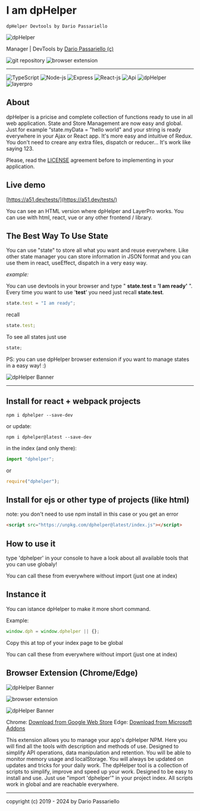 # I am dpHelper

```
dpHelper Devtools by Dario Passariello
```

![dpHelper](https://raw.githubusercontent.com/passariello/dphelper/HEAD/assets/logos/logo.svg)

Manager | DevTools by [Dario Passariello (c)](https://dario.passariello.ca)

![git repository](https://img.shields.io/badge/git%20repository-updated-green.svg)
![browser extension](https://img.shields.io/badge/browser%20extension-beta-orange.svg)

---

![TypeScript](https://img.shields.io/badge/TypeScript-006b98?logo=TypeScript&logoColor=white)
![Node-js](https://img.shields.io/badge/Node-js-006b98?logo=Node-js&logoColor=white)
![Express](https://img.shields.io/badge/Express-006b98?logo=Express&logoColor=white)
![React-js](https://img.shields.io/badge/React-js-006b98?logo=React-js&logoColor=white)
![Api](https://img.shields.io/badge/Api-006b98?logo=Api&logoColor=white)
![dpHelper](https://img.shields.io/badge/dpHelper-npm-green?logo=dpHelper&logoColor=white)
![layerpro](https://img.shields.io/badge/layerpro-npm-green?logo=layerpro&logoColor=white)

## About

dpHelper is a pricise and complete collection of functions ready to use in all web application. State and Store Management are now easy and global. Just for example “state.myData = ”hello world" and your string is ready everywhere in your Ajax or React app. It's more easy and intuitive of Redux.
You don't need to creare any extra files, dispatch or reducer… It's work like saying 123.

Please, read the [LICENSE](/LICENSE.md) agreement before to implementing in your application.

## Live demo

[https://a51.dev/tests/](https://a51.dev/tests/)

You can see an HTML version where dpHelper and LayerPro works.
You can use with html, react, vue or any other frontend / library.

## The Best Way To Use State

You can use "state" to store all what you want and reuse everywhere. Like other state manager you can store information in JSON format and you can use them in react, useEffect, dispatch in a very easy way.

_example:_

You can use devtools in your browser and type " **state.test = 'I am ready'** ".
Every time you want to use '**test**' you need just recall **state.test**.

```javascript
state.test = "I am ready";
```

recall

```javascript
state.test;
```

To see all states just use

```javascript
state;
```

PS: you can use dpHelper browser extension if you want to manage states in a easy way! :)

![dpHelper Banner](https://raw.githubusercontent.com/passariello/dphelper/HEAD/assets/images/screenshot2.png)

---

## Install for react + webpack projects

```
npm i dphelper --save-dev
```

or update:

```
npm i dphelper@latest --save-dev
```

in the index (and only there):

```javascript
import "dphelper";
```

or

```javascript
require("dphelper");
```

## Install for ejs or other type of projects (like html)

note: you don't need to use npm install in this case or you get an error

```html
<script src="https://unpkg.com/dphelper@latest/index.js"></script>
```

## How to use it

type 'dphelper' in your console to have a look about all available tools that you can use globaly!

You can call these from everywhere without import (just one at index)

## Instance it

You can istance dpHelper to make it more short command.

Example:

```javascript
window.dph = window.dphelper || {};
```

Copy this at top of your index page to be global

You can call these from everywhere without import (just one at index)

## Browser Extension (Chrome/Edge)

![dpHelper Banner](https://raw.githubusercontent.com/passariello/dphelper/HEAD/assets/images/banner.png)

![browser extension](https://img.shields.io/badge/browser%20extension-beta-orange.svg)

![dpHelper Banner](https://raw.githubusercontent.com/passariello/dphelper/HEAD/assets/images/screenshot.png)

Chrome: [Download from Google Web Store](https://chrome.google.com/webstore/detail/dphelper-manager-dev-tool/oppppldaoknfddeikfloonnialijngbk)
Edge: [Download from Microsoft Addons](https://microsoftedge.microsoft.com/addons/detail/dphelper-manager-dev-to/kphabkbdpaljlfagldhojilhfammepnk)

This extension allows you to manage your app's dpHelper NPM. Here you will find all the tools with description and methods of use. Designed to simplify API operations, data manipulation and retention. You will be able to monitor memory usage and localStorage. You will always be updated on updates and tricks for your daily work. The dpHelper tool is a collection of scripts to simplify, improve and speed up your work. Designed to be easy to install and use. Just use "import 'dphelper'" in your project index. All scripts work in global and are reachable everywhere.

---

copyright (c) 2019 - 2024 by Dario Passariello
